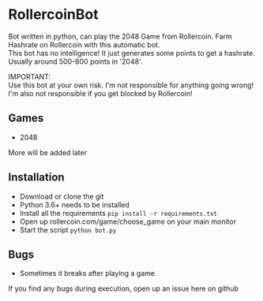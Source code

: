 # RollercoinBot

Bot written in python, can play the 2048 Game from Rollercoin.
Farm Hashrate on Rollercoin with this automatic bot. \
This bot has no intelligence! It just generates some points to get a hashrate. 
Usually around 500-800 points in '2048'.

IMPORTANT: \
Use this bot at your own risk. I'm not responsible for anything going wrong! 
I'm also not responsible if you get blocked by Rollercoin!

## Games
- 2048

More will be added later

## Installation
- Download or clone the git
- Python 3.6+ needs to be installed
- Install all the requirements ```pip install -r requirements.txt```
- Open up rollercoin.com/game/choose_game on your main monitor
- Start the script ```python bot.py```


## Bugs
- Sometimes it breaks after playing a game

If you find any bugs during execution, open up an issue here on github
